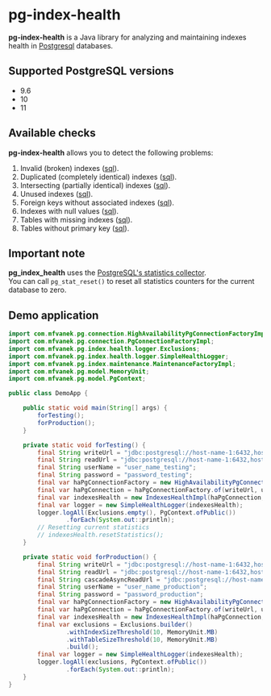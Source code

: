 # pg-index-health
**pg-index-health** is a Java library for analyzing and maintaining indexes health in [Postgresql](https://www.postgresql.org/) databases.

## Supported PostgreSQL versions
* 9.6
* 10
* 11

## Available checks
**pg-index-health** allows you to detect the following problems:
1. Invalid (broken) indexes ([sql](https://github.com/mfvanek/pg-index-health/blob/master/src/main/resources/sql/invalid_indexes.sql)).
1. Duplicated (completely identical) indexes ([sql](https://github.com/mfvanek/pg-index-health/blob/master/src/main/resources/sql/duplicated_indexes.sql)).
1. Intersecting (partially identical) indexes ([sql](https://github.com/mfvanek/pg-index-health/blob/master/src/main/resources/sql/intersecting_indexes.sql)).
1. Unused indexes ([sql](https://github.com/mfvanek/pg-index-health/blob/master/src/main/resources/sql/unused_indexes.sql)).
1. Foreign keys without associated indexes ([sql](https://github.com/mfvanek/pg-index-health/blob/master/src/main/resources/sql/foreign_keys_without_index.sql)).
1. Indexes with null values ([sql](https://github.com/mfvanek/pg-index-health/blob/master/src/main/resources/sql/indexes_with_null_values.sql)).
1. Tables with missing indexes ([sql](https://github.com/mfvanek/pg-index-health/blob/master/src/main/resources/sql/tables_with_missing_indexes.sql)).
1. Tables without primary key ([sql](https://github.com/mfvanek/pg-index-health/blob/master/src/main/resources/sql/tables_without_primary_key.sql)).

## Important note
**pg_index_health** uses the [PostgreSQL's statistics collector](https://www.postgresql.org/docs/10/monitoring-stats.html).  
You can call `pg_stat_reset()` to reset all statistics counters for the current database to zero.

## Demo application
```java
import com.mfvanek.pg.connection.HighAvailabilityPgConnectionFactoryImpl;
import com.mfvanek.pg.connection.PgConnectionFactoryImpl;
import com.mfvanek.pg.index.health.logger.Exclusions;
import com.mfvanek.pg.index.health.logger.SimpleHealthLogger;
import com.mfvanek.pg.index.maintenance.MaintenanceFactoryImpl;
import com.mfvanek.pg.model.MemoryUnit;
import com.mfvanek.pg.model.PgContext;

public class DemoApp {

    public static void main(String[] args) {
        forTesting();
        forProduction();
    }

    private static void forTesting() {
        final String writeUrl = "jdbc:postgresql://host-name-1:6432,host-name-2:6432,host-name-3:6432/db_name_testing?targetServerType=master&ssl=true&prepareThreshold=0&preparedStatementCacheQueries=0&sslmode=require";
        final String readUrl = "jdbc:postgresql://host-name-1:6432,host-name-2:6432,host-name-3:6432/db_name_testing?targetServerType=preferSlave&loadBalanceHosts=true&ssl=true&prepareThreshold=0&preparedStatementCacheQueries=0&sslmode=require";
        final String userName = "user_name_testing";
        final String password = "password_testing";
        final var haPgConnectionFactory = new HighAvailabilityPgConnectionFactoryImpl(new PgConnectionFactoryImpl());
        final var haPgConnection = haPgConnectionFactory.of(writeUrl, userName, password, readUrl);
        final var indexesHealth = new IndexesHealthImpl(haPgConnection, new MaintenanceFactoryImpl());
        final var logger = new SimpleHealthLogger(indexesHealth);
        logger.logAll(Exclusions.empty(), PgContext.ofPublic())
                .forEach(System.out::println);
        // Resetting current statistics
        // indexesHealth.resetStatistics();
    }

    private static void forProduction() {
        final String writeUrl = "jdbc:postgresql://host-name-1:6432,host-name-2:6432,host-name-3:6432/db_name_production?ssl=true&targetServerType=master&prepareThreshold=0&preparedStatementCacheQueries=0&connectTimeout=2&socketTimeout=50&loginTimeout=10&sslmode=require";
        final String readUrl = "jdbc:postgresql://host-name-1:6432,host-name-2:6432,host-name-3:6432,host-name-4:6432,host-name-5:6432/db_name_production?ssl=true&targetServerType=preferSlave&loadBalanceHosts=true&prepareThreshold=0&preparedStatementCacheQueries=0&connectTimeout=2&socketTimeout=50&loginTimeout=10&sslmode=require";
        final String cascadeAsyncReadUrl = "jdbc:postgresql://host-name-6:6432/db_name_production?ssl=true&targetServerType=preferSlave&loadBalanceHosts=true&prepareThreshold=0&preparedStatementCacheQueries=0&connectTimeout=2&socketTimeout=50&loginTimeout=10&sslmode=require";
        final String userName = "user_name_production";
        final String password = "password_production";
        final var haPgConnectionFactory = new HighAvailabilityPgConnectionFactoryImpl(new PgConnectionFactoryImpl());
        final var haPgConnection = haPgConnectionFactory.of(writeUrl, userName, password, readUrl, cascadeAsyncReadUrl);
        final var indexesHealth = new IndexesHealthImpl(haPgConnection, new MaintenanceFactoryImpl());
        final var exclusions = Exclusions.builder()
                .withIndexSizeThreshold(10, MemoryUnit.MB)
                .withTableSizeThreshold(10, MemoryUnit.MB)
                .build();
        final var logger = new SimpleHealthLogger(indexesHealth);
        logger.logAll(exclusions, PgContext.ofPublic())
                .forEach(System.out::println);
    }
}
```
